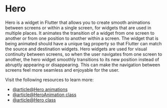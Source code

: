 # Hero

Hero is a widget in Flutter that allows you to create smooth animations between screens or within a single screen, for widgets that are used in multiple places. It animates the transition of a widget from one screen to another or from one position to another within a screen. The widget that is being animated should have a unique tag property so that Flutter can match the source and destination widgets. Hero widgets are used for visual continuity between screens, so when the user navigates from one screen to another, the hero widget smoothly transitions to its new position instead of abruptly appearing or disappearing. This can make the navigation between screens feel more seamless and enjoyable for the user.

Visit the following resources to learn more:

- [@article@Hero animations](https://docs.flutter.dev/development/ui/animations/hero-animations)
- [@article@HeroAnimation class](https://docs.flutter.dev/development/ui/animations/hero-animations#heroanimation-class)
- [@article@Hero class](https://api.flutter.dev/flutter/widgets/Hero-class.html)
